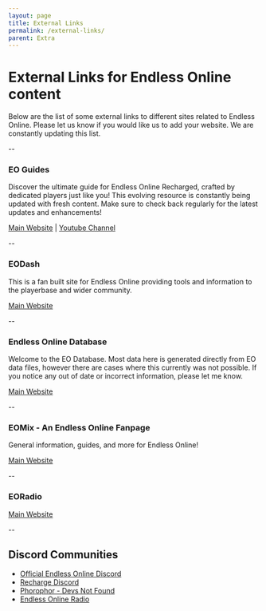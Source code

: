 ```yaml
---
layout: page
title: External Links
permalink: /external-links/
parent: Extra
---
```


# External Links for Endless Online content

Below are the list of some external links to different sites related to Endless Online. Please let us know if you would like us to add your website. We are constantly updating this list. 

--

### EO Guides

Discover the ultimate guide for Endless Online Recharged, crafted by dedicated players just like you! This evolving resource is constantly being updated with fresh content. Make sure to check back regularly for the latest updates and enhancements!

[Main Website](https://www.eo-guides.com/) | [Youtube Channel](https://www.youtube.com/@EO-Guides)

--

### EODash

This is a fan built site for Endless Online providing tools and information to the playerbase and wider community.

[Main Website](https://eodash.com/index)

--

### Endless Online Database

Welcome to the EO Database. Most data here is generated directly from EO data files, however there are cases where this currently was not possible. If you notice any out of date or incorrect information, please let me know.

[Main Website](http://apollo-games.com/eodatabase/index.php)

--

### EOMix - An Endless Online Fanpage

General information, guides, and more for Endless Online!

[Main Website](https://eomixonline.com/)

--

### EORadio

[Main Website](http://www.eoradio.co.uk/)

--

## Discord Communities 

- [Official Endless Online Discord](https://discord.com/invite/5aTuBhRqFe)
- [Recharge Discord](https://discord.com/invite/4zH88xVtK4)
- [Phorophor - Devs Not Found](https://discord.com/invite/9ftTZkYVdw)
- [Endless Online Radio](https://discord.com/invite/btkqBdfNUp)